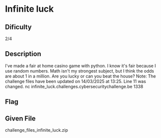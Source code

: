 # Infinite luck

## Dificulty
2/4

## Description
I've made a fair at home casino game with python.
I know it's fair because I use random numbers.
Math isn't my strongest subject, but I think the odds are about 1 in a million.
Are you lucky or can you beat the house?
Note: The challenge files have been updated on 14/03/2025 at 13:25. Line 11 was changed.
nc infinite_luck.challenges.cybersecuritychallenge.be 1338

## Flag

## Given File
challenge_files_infinite_luck.zip